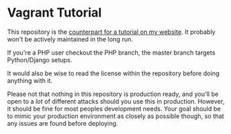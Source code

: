 # Vagrant Tutorial

This repository is the [counterpart for a tutorial on my website](https://danielgroves.net/notebook/2014/05/development-environments/ "Vagrant and Ansible Development ENvironments"). It probably won't be actively maintained in the long run.

If you're a PHP user checkout the PHP branch, the master branch targets Python/Django setups.

It would also be wise to read the license within the repository before doing anything with it.

Please not that nothing in this repository is production ready, and you'll be open to a *lot* of different attacks should you use this in production. However, it should be fine for most peoples development needs. Your goal should be to mimic your production environment as closely as possible though, so that any issues are found before deploying. 
